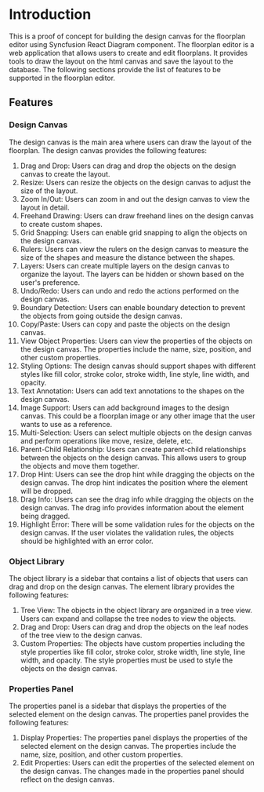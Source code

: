 # Introduction

This is a proof of concept for building the design canvas for the floorplan editor using Syncfusion React Diagram component. The floorplan editor is a web application that allows users to create and edit floorplans. It provides tools to draw the layout on the html canvas and save the layout to the database. The following sections provide the list of features to be supported in the floorplan editor.

## Features

### Design Canvas

The design canvas is the main area where users can draw the layout of the floorplan. The design canvas provides the following features:

1. Drag and Drop: Users can drag and drop the objects on the design canvas to create the layout.
2. Resize: Users can resize the objects on the design canvas to adjust the size of the layout.
3. Zoom In/Out: Users can zoom in and out the design canvas to view the layout in detail.
4. Freehand Drawing: Users can draw freehand lines on the design canvas to create custom shapes.
5. Grid Snapping: Users can enable grid snapping to align the objects on the design canvas.
6. Rulers: Users can view the rulers on the design canvas to measure the size of the shapes and measure the distance between the shapes.
7. Layers: Users can create multiple layers on the design canvas to organize the layout. The layers can be hidden or shown based on the user's preference.
8. Undo/Redo: Users can undo and redo the actions performed on the design canvas.
9. Boundary Detection: Users can enable boundary detection to prevent the objects from going outside the design canvas.
10. Copy/Paste: Users can copy and paste the objects on the design canvas.
11. View Object Properties: Users can view the properties of the objects on the design canvas. The properties include the name, size, position, and other custom properties.
12. Styling Options: The design canvas should support shapes with different styles like fill color, stroke color, stroke width, line style, line width, and opacity.
13. Text Annotation: Users can add text annotations to the shapes on the design canvas.
14. Image Support: Users can add background images to the design canvas. This could be a floorplan image or any other image that the user wants to use as a reference.
15. Multi-Selection: Users can select multiple objects on the design canvas and perform operations like move, resize, delete, etc.
16. Parent-Child Relationship: Users can create parent-child relationships between the objects on the design canvas. This allows users to group the objects and move them together.
17. Drop Hint: Users can see the drop hint while dragging the objects on the design canvas. The drop hint indicates the position where the element will be dropped.
18. Drag Info: Users can see the drag info while dragging the objects on the design canvas. The drag info provides information about the element being dragged.
19. Highlight Error: There will be some validation rules for the objects on the design canvas. If the user violates the validation rules, the objects should be highlighted with an error color.

### Object Library

The object library is a sidebar that contains a list of objects that users can drag and drop on the design canvas. The element library provides the following features:

1. Tree View: The objects in the object library are organized in a tree view. Users can expand and collapse the tree nodes to view the objects.
2. Drag and Drop: Users can drag and drop the objects on the leaf nodes of the tree view to the design canvas.
3. Custom Properties: The objects have custom properties including the style properties like fill color, stroke color, stroke width, line style, line width, and opacity. The style properties must be used to style the objects on the design canvas.

### Properties Panel

The properties panel is a sidebar that displays the properties of the selected element on the design canvas. The properties panel provides the following features:

1. Display Properties: The properties panel displays the properties of the selected element on the design canvas. The properties include the name, size, position, and other custom properties.
2. Edit Properties: Users can edit the properties of the selected element on the design canvas. The changes made in the properties panel should reflect on the design canvas.
